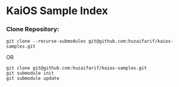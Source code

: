# KaiOS Sample Index

### Clone Repository:

```
git clone --recurse-submodules git@github.com:huzaifarif/kaios-samples.git
```

OR
```
git clone git@github.com:huzaifarif/kaios-samples.git
git submodule init
git submodule update
```
